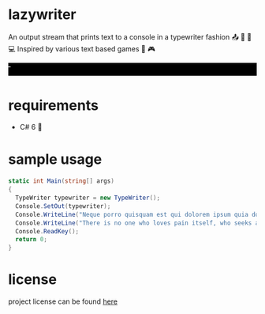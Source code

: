 # lazywriter
An output stream that prints text to a console in a typewriter fashion :outbox_tray: :musical_keyboard: :flags: :computer: Inspired by various text based games :space_invader: :video_game:

[![gif with the typewriter effect][examples-link]][examples-link]

# requirements

- C# 6 :musical_note:

# sample usage

```csharp
static int Main(string[] args)
{
  TypeWriter typewriter = new TypeWriter();
  Console.SetOut(typewriter);
  Console.WriteLine("Neque porro quisquam est qui dolorem ipsum quia dolor sit amet, consectetur, adipisci velit...");
  Console.WriteLine("There is no one who loves pain itself, who seeks after it and wants to have it, simply because it is pain...");
  Console.ReadKey();
  return 0;
}
```

# license

project license can be found [here](LICENSE.md)

[examples-link]:   https://github.com/joshschmelzle/lazywriter/blob/master/lazywriter.gif
